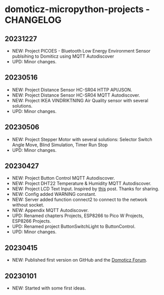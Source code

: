 # domoticz-micropython-projects - CHANGELOG

## 20231227
* NEW: Project PICOES - Bluetooth Low Energy Environment Sensor publsihing to Domiticz using MQTT Autodiscover
* UPD: Minor changes.

## 20230516
* NEW: Project Distance Sensor HC-SR04 HTTP API/JSON.
* NEW: Project Distance Sensor HC-SR04 MQTT Autodiscover.
* NEW: Project IKEA VINDRIKTNING Air Quality sensor with several solutions.
* UPD: Minor changes.

## 20230506
* NEW: Project Stepper Motor with several solutions: Selector Switch Angle Move, Blind Simulation, Timer Run Stop
* UPD: Minor changes.

## 20230427
* NEW: Project Button Control MQTT Autodiscover.
* NEW: Project DHT22 Temperature & Humidity MQTT Autodiscover.
* NEW: Project LCD Text Input. Inspired by [this](https://www.domoticz.com/forum/viewtopic.php?p=293175#p293175) post. Thanks for sharing.
* NEW: Config added WARNING constant.
* NEW: Server added function connect2 to connect to the network without socket.
* NEW: Appendix MQTT Autodiscover.
* UPD: Renamed chapters Projects, ESP8266 to Pico W Projects, ESP8266 Projects.
* UPD: Renamed project ButtonSwitchLight to ButtonControl.
* UPD: Minor changes.

## 20230415
* NEW: Published first version on GitHub and the [Domoticz Forum](https://www.domoticz.com/forum/viewtopic.php?f=38&t=40244).

## 20230101
* NEW: Started with some first ideas.
